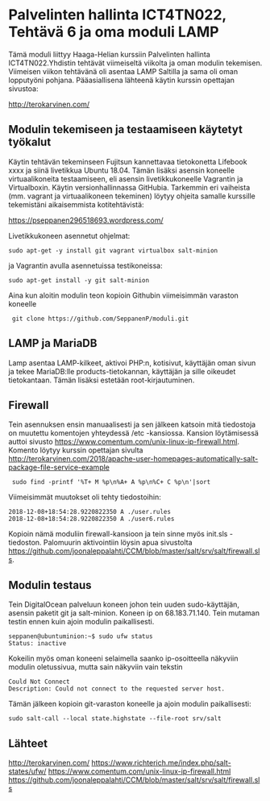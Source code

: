 # Palvelinten hallinta ICT4TN022, Tehtävä 6 ja oma moduli LAMP

Tämä moduli liittyy Haaga-Helian kurssiin Palvelinten hallinta ICT4TN022.Yhdistin tehtävät viimeiseltä viikolta ja oman modulin tekemisen. Viimeisen viikon tehtävänä oli asentaa LAMP Saltilla ja sama oli oman lopputyöni pohjana. Pääasiallisena lähteenä käytin kurssin opettajan sivustoa:

http://terokarvinen.com/


## Modulin tekemiseen ja testaamiseen käytetyt työkalut

Käytin tehtävän tekeminseen Fujitsun kannettavaa tietokonetta Lifebook xxxx ja siinä livetikkua Ubuntu 18.04. Tämän lisäksi asensin koneelle virtuaalikoneita testaamiseen, eli asensin livetikkukoneelle Vagrantin ja Virtualboxin. Käytin versionhallinnassa GitHubia. Tarkemmin eri vaiheista (mm. vagrant ja virtuaalikoneen tekeminen) löytyy ohjeita samalle kurssille tekemistäni aikaisemmista kotitehtävistä:

https://pseppanen296518693.wordpress.com/

Livetikkukoneen asennetut ohjelmat:

    sudo apt-get -y install git vagrant virtualbox salt-minion

ja Vagrantin avulla asennetuissa testikoneissa:

    sudo apt-get install -y git salt-minion
    
Aina kun aloitin modulin teon kopioin Githubin viimeisimmän varaston koneelle

     git clone https://github.com/SeppanenP/moduli.git
     
## LAMP ja MariaDB

Lamp asentaa LAMP-kilkeet, aktivoi PHP:n, kotisivut, käyttäjän oman sivun ja tekee MariaDB:lle products-tietokannan, käyttäjän ja sille oikeudet tietokantaan. Tämän lisäksi estetään root-kirjautuminen.
    
## Firewall

Tein asennuksen ensin manuaalisesti ja sen jälkeen katsoin mitä tiedostoja on muutettu komentojen yhteydessä /etc -kansiossa. Kansion löytämisessä auttoi sivusto https://www.comentum.com/unix-linux-ip-firewall.html. Komento löytyy kurssin opettajan sivulta http://terokarvinen.com/2018/apache-user-homepages-automatically-salt-package-file-service-example
 
     sudo find -printf '%T+ M %p\n%A+ A %p\n%C+ C %p\n'|sort
     
 Viimeisimmät muutokset oli tehty tiedostoihin:
 
    2018-12-08+18:54:28.9220822350 A ./user.rules
    2018-12-08+18:54:28.9220822350 A ./user6.rules
    
Kopioin nämä moduliin firewall-kansioon ja tein sinne myös init.sls -tiedoston. Palomuurin aktivointiin löysin apua sivustolta https://github.com/joonaleppalahti/CCM/blob/master/salt/srv/salt/firewall.sls.
    
## Modulin testaus

Tein DigitalOcean palveluun koneen johon tein uuden sudo-käyttäjän, asensin paketit git ja salt-minion. Koneen ip on 68.183.71.140. Tein mutaman testin ennen kuin ajoin modulin paikallisesti.

    seppanen@ubuntuminion:~$ sudo ufw status
    Status: inactive
    
Kokeilin myös oman koneeni selaimella saanko ip-osoitteella näkyviin modulin oletussivua, mutta sain näkyviin vain tekstin

    Could Not Connect
    Description: Could not connect to the requested server host. 
    
Tämän jälkeen kopioin git-varaston koneelle ja ajoin modulin paikallisesti:

    sudo salt-call --local state.highstate --file-root srv/salt


## Lähteet

http://terokarvinen.com/
https://www.richterich.me/index.php/salt-states/ufw/ 
https://www.comentum.com/unix-linux-ip-firewall.html
https://github.com/joonaleppalahti/CCM/blob/master/salt/srv/salt/firewall.sls

